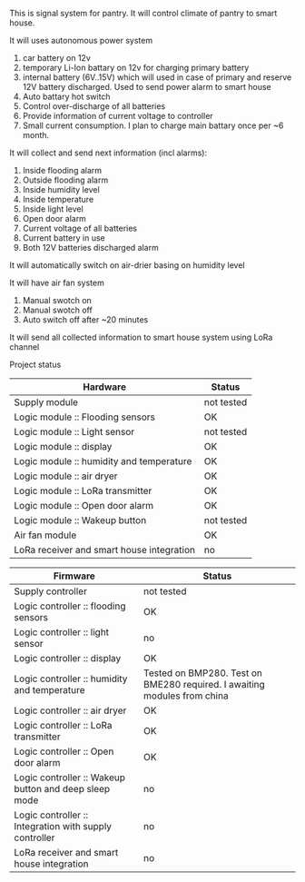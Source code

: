 This is signal system for pantry.
It will control climate of pantry to smart house.

It will uses autonomous power system
1. car battery on 12v
2. temporary Li-Ion battary on 12v for charging primary battery
3. internal battery (6V..15V) which will used in case of primary and reserve 12V battery discharged. Used to send power alarm to smart house
4. Auto battary hot switch
5. Control over-discharge of all batteries
6. Provide information of current voltage to controller
7. Small current consumption. I plan to charge main battary once per ~6 month. 

It will collect and send next information (incl alarms):
1. Inside flooding alarm
2. Outside flooding alarm
3. Inside humidity level
4. Inside temperature
5. Inside light level
6. Open door alarm
7. Current voltage of all batteries
8. Current battery in use
9. Both 12V batteries discharged alarm 

It will automatically switch on air-drier basing on humidity level

It will have air fan system
1. Manual swotch on
2. Manual swotch off
3. Auto switch off after ~20 minutes

It will send all collected information to smart house system using LoRa channel

Project status

| Hardware | Status |
| --- | --- |
| Supply module | not tested |
| Logic module :: Flooding sensors | OK |
| Logic module :: Light sensor | not tested |
| Logic module :: display | OK |
| Logic module :: humidity and temperature | OK |
| Logic module :: air dryer | OK |
| Logic module :: LoRa transmitter | OK |
| Logic module :: Open door alarm | OK |
| Logic module :: Wakeup button | not tested |
| Air fan module | OK |
| LoRa receiver and smart house integration | no |

| Firmware | Status |
| --- | --- |
| Supply controller | not tested |
| Logic controller :: flooding sensors | OK |
| Logic controller :: light sensor | no |
| Logic controller :: display | OK |
| Logic controller :: humidity and temperature | Tested on BMP280. Test on BME280 required. I awaiting modules from china |
| Logic controller :: air dryer | OK |
| Logic controller :: LoRa transmitter | OK |
| Logic controller :: Open door alarm | OK |
| Logic controller :: Wakeup button and deep sleep mode | no |
| Logic controller :: Integration with supply controller | no |
| LoRa receiver and smart house integration | no |
